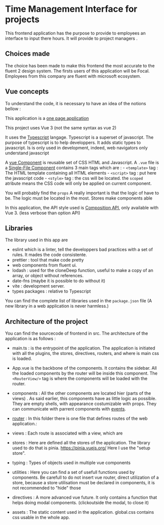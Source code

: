 # Time Management Interface for projects 

This frontend application has the purpose to provide to employees an interface to input there hours. It will provide to project managers .


## Choices made

The choice has been made to make this frontend the most accurate to the fluent 2 design system. The firsts users of this application will be Focal. Employees from this company are fluent with microsoft ecosystem.

## Vue concepts 

To understand the code, it is necessary to have an idea of the notions bellow : 

This application is a [one page application](https://vuejs.org/guide/extras/ways-of-using-vue.html#embedded-web-components)

This project uses Vue 3 (not the same syntax as vue 2) 

It uses the [Typescript](https://www.typescriptlang.org/) langage.
Typescript is a superset of javascript.
The purpose of typescript is to help developpers. It adds static types to javascript.
Is is only used in development, indeed, web navigators only understand javascript

A [vue Component](https://vuejs.org/guide/essentials/component-basics.html) is reusable set of CSS HTML and Javascript. A ```.vue``` file is a [Single-File Component](https://vuejs.org/guide/scaling-up/sfc.html) contains 3 main tags which are :
    - ```<template>``` tag : The HTML template containing all HTML elements
    - ```<script>``` tag : put here the javascript code
    - ```<style>``` tag : the css will be located. the ```scoped``` atribute means the CSS code will only be applied on current component.

You will probably find the ```props```
A really important is that the logic of have to be. The logic must be located in the most. 
Stores make components able 

In this application, the API style used is [Composition API](https://vuejs.org/guide/introduction.html#api-styles), only available with Vue 3. (less verbose than option API)

## Libraries

The library used in this app are

- eslint which is a linter, tell the developpers bad practices with a set of rules. It mades the code consistente.
- prettier : tool that make code pretty
- web components from fluent ui.
- lodash : used for the cloneDeep function, useful to make a copy of an array, or object without references. 
- date-fns (maybe it is possible to do without it)
- vite : development server.
- types packages : relative to Typescript

You can find the complete list of libraries used in the ```package.json``` file
(A new library in a web application is never harmless.)

## Architecture of the project

You can find the sourcecode of frontend in src. The architecture of the application is as follows :
 - main.ts : is the entrypoint of the application. The application is initiated with all the plugins, the stores, directives, routers, and where is main css is loaded. 
 - App.vue is the backbone of the components. It contains the sidebar. All the loaded components by the router will be inside this component. The ```<RouterView/>``` tag is where the components will be loaded with the router.
 - components : All the other components are located hier (parts of the views) . As said earlier, this components have as little logic as possible. They are empty shells, with appearance costumizable with props. They can communicate with parrent components with [events](https://vuejs.org/guide/essentials/event-handling.html#listening-to-events).
 - [router](https://router.vuejs.org/) : In this folder there is one file that defines routes of the web application.: 
 - views : Each route is associated with a view, which are 

 - stores : Here are defined all the stores of the application. The library used to do that is pinia.  https://pinia.vuejs.org/
    Here I use the "setup store".
 - typing : Types of objects used in multiple vue components
 - utilities : Here you can find a set of usefull functions used by components. Be carefull to do not insert vue router, direct utilization of a store, because a store utilisation must be declared in components, it is not recommended to "hide" those
 - directives : A more advanced vue future. It only contains a function that helps doing modal components. (clickoutside the modal, to close it)
 - assets : The static content used in the application. global.css contains css usable in the whole app.


